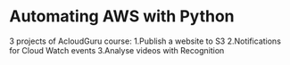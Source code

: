 # Automating AWS with Python

3 projects of AcloudGuru course: 1.Publish a website to S3 2.Notifications for Cloud Watch events 3.Analyse videos with Recognition
